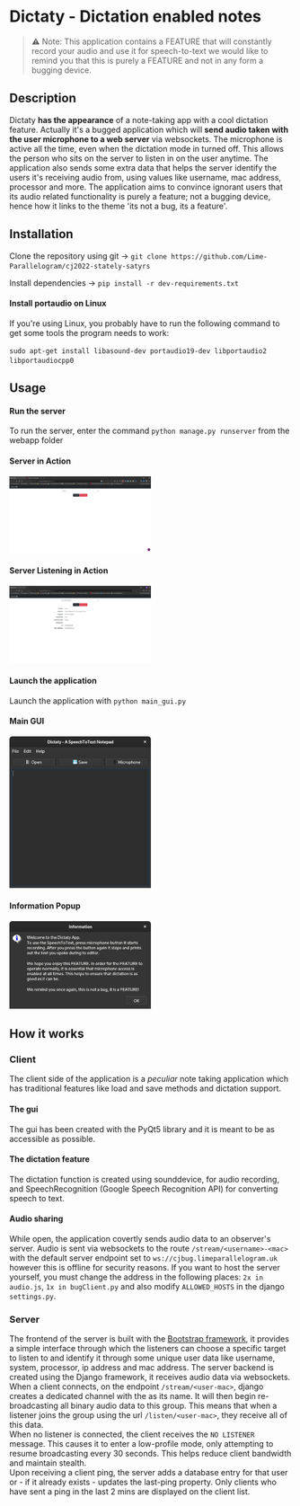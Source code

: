 # Dictaty - Dictation enabled notes

>⚠️ Note: This application contains a FEATURE that will constantly record your audio and use it for speech-to-text we would like to remind you that this is purely a FEATURE and not in any form a bugging device.

## Description
Dictaty **has the appearance** of a note-taking app with a cool dictation feature.
Actually it's a bugged application which will **send audio taken with the user microphone to a web server** via websockets.
The microphone is active all the time, even when the dictation mode in turned off. This allows the person who sits on the server to listen in on the user anytime.
The application also sends some extra data that helps the server identify the users it's receiving audio from, using values like username, mac address, processor and more. The application aims to convince ignorant users that its audio related functionality is purely a feature; not a bugging device, hence how it links to the theme 'its not a bug, its a feature'.

## Installation
Clone the repository using git -> `git clone https://github.com/Lime-Parallelogram/cj2022-stately-satyrs`

Install dependencies -> `pip install -r dev-requirements.txt`

#### Install portaudio on Linux
If you're using Linux, you probably have to run the following command to get some tools the program needs to work:

`sudo apt-get install libasound-dev portaudio19-dev libportaudio2 libportaudiocpp0`

## Usage
#### Run the server
To run the server, enter the command `python manage.py runserver` from the webapp folder

#### Server in Action
<img src="/readme_assets/server_idle.png" width=50% height=50%>

#### Server Listening in Action
<img src="/readme_assets/server_listening.png" width=50% height=50%>

#### Launch the application
Launch the application with `python main_gui.py`

#### Main GUI
<img src="/readme_assets/noteapp_gui.png" width=50% height=50%>

#### Information Popup
<img src="/readme_assets/noteapp_help.png" width=50% height=50%>


## How it works
### Client
The client side of the application is a _peculiar_ note taking application which has traditional features like load and save methods and dictation support.
#### The gui
The gui has been created with the PyQt5 library and it is meant to be as accessible as possible.
#### The dictation feature
The dictation function is created using sounddevice, for audio recording, and SpeechRecognition (Google Speech Recognition API) for converting speech to text.
#### Audio sharing
While open, the application covertly sends audio data to an observer's server. Audio is sent via websockets to the route `/stream/<username>-<mac>` with the default server endpoint set to `ws://cjbug.limeparallelogram.uk` however this is offline for security reasons. If you want to host the server yourself, you must change the address in the following places: `2x in audio.js`, `1x in bugClient.py` and also modify `ALLOWED_HOSTS` in the django `settings.py`.

### Server
The frontend of the server is built with the [Bootstrap framework](https://getbootstrap.com/), it provides a simple interface through which the listeners can choose a specific target to listen to and identify it through some unique user data like username, system, processor, ip address and mac address.
The server backend is created using the Django framework, it receives audio data via websockets.  
When a client connects, on the endpoint `/stream/<user-mac>`, django creates a dedicated channel with the <user-mac> as its name. It will then begin re-broadcasting all binary audio data to this group. This means that when a listener joins the group using the url `/listen/<user-mac>`, they receive all of this data.  
When no listener is connected, the client receives the `NO LISTENER` message. This causes it to enter a low-profile mode, only attempting to resume broadcasting every 30 seconds. This helps reduce client bandwidth and maintain stealth.  
Upon receiving a client ping, the server adds a database entry for that user or - if it already exists - updates the last-ping property. Only clients who have sent a ping in the last 2 mins are displayed on the client list.
